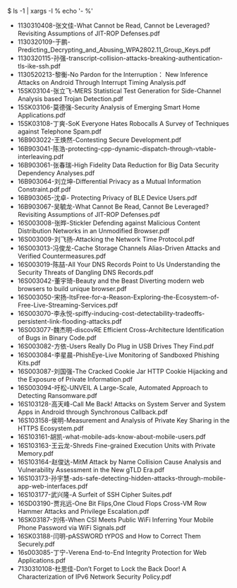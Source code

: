 $ ls -1 | xargs -I % echo '- %'

- 1130310408-张文佳-What Cannot be Read, Cannot be Leveraged? Revisiting Assumptions of JIT-ROP Defenses.pdf
- 1130320109-于鹏-Predicting_Decrypting_and_Abusing_WPA2802.11_Group_Keys.pdf
- 1130320115-孙强-transcript-collision-attacks-breaking-authentication-tls-ike-ssh.pdf
- 1130520213-黎衡-No Pardon for the Interruption： New Inference Attacks on Android Through Interrupt Timing Analysis.pdf
- 15SK03104-张立飞-MERS Statistical Test Generation for Side-Channel Analysis based Trojan Detection.pdf
- 15SK03106-莫德强-Security Analysis of Emerging Smart Home Applications.pdf
- 15SK03108-丁爽-SoK Everyone Hates Robocalls A Survey of Techniques against Telephone Spam.pdf
- 16B903022-王焕然-Contesting Secure Development.pdf
- 16B903041-陈浩-protecting-cpp-dynamic-dispatch-through-vtable-interleaving.pdf
- 16B903061-张春瑞-High Fidelity Data Reduction for Big Data Security Dependency Analyses.pdf
- 16B903064-刘立坤-Differential Privacy as a Mutual Information Constraint.pdf.pdf
- 16B903065-沈卓- Protecting Privacy of BLE Device Users.pdf
- 16B903067-吴毓龙-What Cannot Be Read, Cannot Be Leveraged? Revisiting Assumptions of JIT-ROP Defenses.pdf
- 16S003008-张晔-Stickler Defending against Malicious Content Distribution Networks in an Unmodified Browser.pdf
- 16S003009-刘飞扬-Attacking the Network Time Protocol.pdf
- 16S003013-冯俊龙-Cache Storage Channels Alias-Driven Attacks and Verified Countermeasures.pdf
- 16S003019-陈喆-All Your DNS Records Point to Us Understanding the Security Threats of Dangling DNS Records.pdf
- 16S003042-董宇琦-Beauty and the Beast Diverting modern web browsers to build unique browser.pdf
- 16S003050-宋扬-ItsFree-for-a-Reason-Exploring-the-Ecosystem-of-Free-Live-Streaming-Services.pdf
- 16S003070-李永悦-spiffy-inducing-cost-detectability-tradeoffs-persistent-link-flooding-attacks.pdf
- 16S003077-魏杰明-discovRE Efficient Cross-Architecture Identification of Bugs in Binary Code.pdf
- 16S003082-方依-Users Really Do Plug in USB Drives They Find.pdf
- 16S003084-李星晨-PhishEye-Live Monitoring of Sandboxed Phishing Kits.pdf
- 16S003087-刘国强-The Cracked Cookie Jar HTTP Cookie Hijacking and the Exposure of Private Information.pdf
- 16S003094-吁松-UNVEIL A Large-Scale, Automated Approach to Detecting Ransomware.pdf
- 16S103128-高天峰-Call Me Back! Attacks on System Server and System Apps in Android through Synchronous Callback.pdf
- 16S103158-侯明-Measurement and Analysis of Private Key Sharing in the HTTPS Ecosystem.pdf
- 16S103161-胡凯-what-mobile-ads-know-about-mobile-users.pdf
- 16S103163-王云龙-Shreds Fine-grained Execution Units with Private Memory.pdf
- 16S103164-赵俊达-MitM Attack by Name Collision Cause Analysis and Vulnerability Assessment in the New gTLD Era.pdf
- 16S103173-孙宇慧-ads-safe-detecting-hidden-attacks-through-mobile-app-web-interfaces.pdf
- 16S103177-武兴隆-A Surfeit of SSH Cipher Suites.pdf
- 16SD03190-贾兆远-One Bit Flips,One Cloud Flops Cross-VM Row Hammer Attacks and Privilege Escalation.pdf
- 16SK03187-刘伟-When CSI Meets Public WiFi Inferring Your Mobile Phone Password via WiFi Signals.pdf
- 16SK03188-闫明-pASSWORD tYPOS and How to Correct Them Securely.pdf
- 16s003085-丁宁-Verena End-to-End Integrity Protection for Web Applications.pdf
- 7130310108-杜思佳-Don’t Forget to Lock the Back Door! A Characterization of IPv6 Network Security Policy.pdf